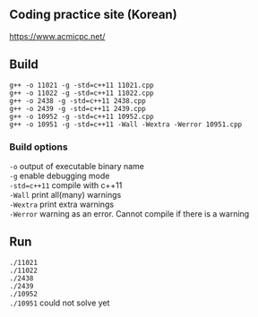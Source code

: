 ## Coding practice site (Korean)
https://www.acmicpc.net/
## Build
`g++ -o 11021 -g -std=c++11 11021.cpp`  
`g++ -o 11022 -g -std=c++11 11022.cpp`  
`g++ -o 2438 -g -std=c++11 2438.cpp`  
`g++ -o 2439 -g -std=c++11 2439.cpp`  
`g++ -o 10952 -g -std=c++11 10952.cpp`  
`g++ -o 10951 -g -std=c++11 -Wall -Wextra -Werror 10951.cpp`

### Build options
`-o` output of executable binary name  
`-g` enable debugging mode  
`-std=c++11` compile with c++11  
`-Wall` print all(many) warnings  
`-Wextra`  print extra warnings  
`-Werror`  warning as an error. Cannot compile if there is a warning  

## Run
`./11021`  
`./11022`  
`./2438`  
`./2439`  
`./10952`  
`./10951` could not solve yet